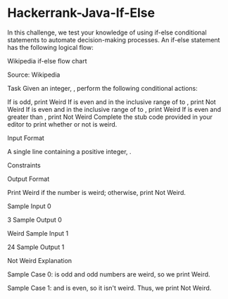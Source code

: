 # Hackerrank-Java-If-Else
In this challenge, we test your knowledge of using if-else conditional statements to automate decision-making processes. An if-else statement has the following logical flow:

Wikipedia if-else flow chart

Source: Wikipedia

Task
Given an integer, , perform the following conditional actions:

If  is odd, print Weird
If  is even and in the inclusive range of  to , print Not Weird
If  is even and in the inclusive range of  to , print Weird
If  is even and greater than , print Not Weird
Complete the stub code provided in your editor to print whether or not  is weird.

Input Format

A single line containing a positive integer, .

Constraints

Output Format

Print Weird if the number is weird; otherwise, print Not Weird.

Sample Input 0

3
Sample Output 0

Weird
Sample Input 1

24
Sample Output 1

Not Weird
Explanation

Sample Case 0: 
 is odd and odd numbers are weird, so we print Weird.

Sample Case 1: 
 and  is even, so it isn't weird. Thus, we print Not Weird.
